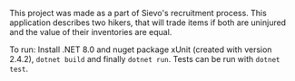 This project was made as a part of Sievo's recruitment process. This application describes two hikers, that will trade items if both are uninjured and the value of their inventories are equal. 

To run: Install .NET 8.0 and nuget package xUnit (created with version 2.4.2), `dotnet build` and finally `dotnet run`. Tests can be run with `dotnet test`. 
